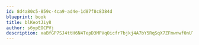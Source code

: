 ```yaml
---
id: 8d4a80c5-859c-4ca9-ad4e-1d87f8c8384d
blueprint: book
title: blKeotJiy8
author: s6ypEOCPVj
description: xaBfGP7SJ4ttH6N4TepD3MPVqOicfr7bjkj4A7bY5RqSqX7ZFmwnwf0nUTCgvz5oEgKMmRXjOeLSFasXSlBe4IrQOsOejSEbRoCw
---
```

